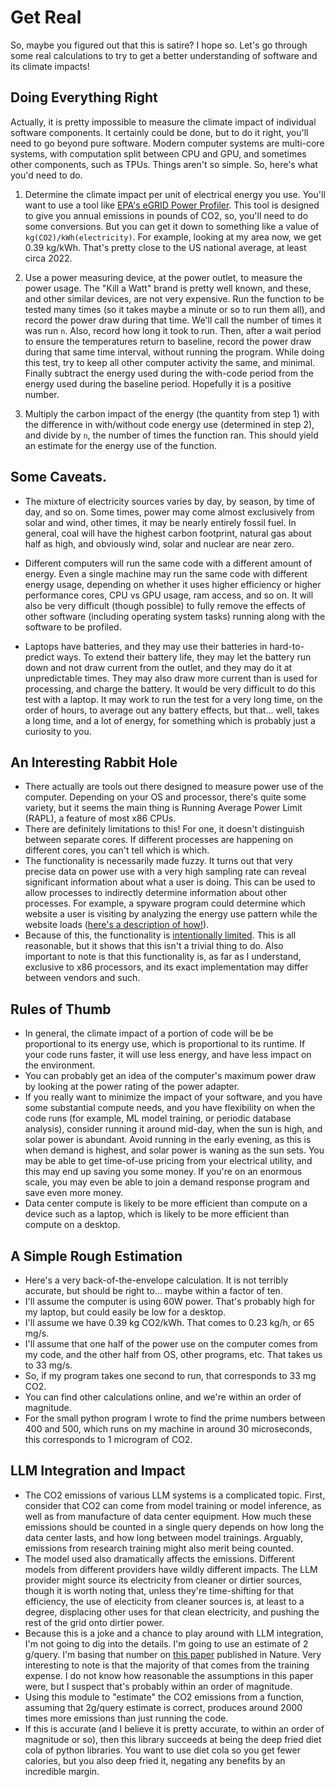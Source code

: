 # Get Real

So, maybe you figured out that this is satire?  I hope so.  Let's go through
some real calculations to try to get a better understanding of software and 
its climate impacts!

## Doing Everything Right

Actually, it is pretty impossible to measure the climate impact of individual 
software components.  It certainly could be done, but to do it right, you'll need
to go beyond pure software.  Modern computer systems are multi-core systems, with
computation split between CPU and GPU, and sometimes other components, such as TPUs.
Things aren't so simple.  So, here's what you'd need to do.

1. Determine the climate impact per unit of electrical energy you use.  You'll want to
   use a tool like [EPA's eGRID Power Profiler](https://www.epa.gov/egrid).  This tool
   is designed to give you annual emissions in pounds of CO2, so, you'll need to do
   some conversions.  But you can get it down to something like a value of 
   `kg(CO2)/kWh(electricity)`.  For example, looking at my area now, we get 0.39 kg/kWh.
   That's pretty close to the US national average, at least circa 2022.

2. Use a power measuring device, at the power outlet, to measure the power usage.  The
   "Kill a Watt" brand is pretty well known, and these, and other similar devices, are
   not very expensive.  Run the function to be tested many times (so it takes maybe a 
   minute or so to run them all), and record the power draw during that time.  We'll call
   the number of times it was run `n`.  Also,
   record how long it took to run.  Then, after a wait period to ensure the temperatures
   return to baseline, record the power draw during that same time interval, without
   running the program.  While doing this test, try to keep all other computer activity
   the same, and minimal.  Finally subtract the energy used during the with-code period
   from the energy used during the baseline period.  Hopefully it is a positive number.

3. Multiply the carbon impact of the energy (the quantity from step 1) with the difference in
   with/without code energy use (determined in step 2), and divide by `n`, the number of times
   the function ran.  This should yield an estimate for the energy use of the function.

## Some Caveats.

* The mixture of electricity sources varies by day, by season, by time of day, and so on.
  Some times, power may come almost exclusively from solar and wind, other times, it may be
  nearly entirely fossil fuel.  In general, coal will have the highest carbon footprint,
  natural gas about half as high, and obviously wind, solar and nuclear are near zero.

* Different computers will run the same code with a different amount of energy.  Even a
  single machine may run the same code with different energy usage, depending on whether
  it uses higher efficiency or higher performance cores, CPU vs GPU usage, ram access, 
  and so on.  It will also be very difficult (though possible) to fully remove the effects of
  other software (including operating system tasks) running along with the software to be
  profiled.

* Laptops have batteries, and they may use their batteries in hard-to-predict ways.  To
  extend their battery life, they may let the battery run down and not draw current from the
  outlet, and they may do it at unpredictable times.  They may also draw more current than is
  used for processing, and charge the battery.  It would be very difficult to do this test
  with a laptop.  It may work to run the test for a very long time, on the order of hours, to
  average out any battery effects, but that... well, takes a long time, and a lot of energy,
  for something which is probably just a curiosity to you.

## An Interesting Rabbit Hole

* There actually are tools out there designed to measure power use of the computer.  Depending on
  your OS and processor, there's quite some variety, but it seems the main thing is Running
  Average Power Limit (RAPL), a feature of most x86 CPUs.
* There are definitely limitations to this!  For one, it doesn't distinguish between separate cores.
  If different processes are happening on different cores, you can't tell which is which.
* The functionality is necessarily made fuzzy.  It turns out that very precise data on power use
  with a very high sampling rate can reveal significant information about what a user is doing.
  This can be used to allow processes to indirectly determine information about other processes.
  For example, a spyware program could determine which website a user is visiting by analyzing
  the energy use pattern while the website loads ([here's a description of how!](https://zhenkai-zhang.github.io/papers/rapl.pdf)).
* Because of this, the functionality is [intentionally limited](https://www.intel.com/content/www/us/en/developer/articles/technical/software-security-guidance/advisory-guidance/running-average-power-limit-energy-reporting.html).
  This is all reasonable, but it shows that this isn't a trivial thing to do.  Also important
  to note is that this functionality is, as far as I understand, exclusive to x86 processors,
  and its exact implementation may differ between vendors and such.

## Rules of Thumb

* In general, the climate impact of a portion of code will be be proportional to its energy
  use, which is proportional to its runtime.  If your code runs faster, it will use less energy,
  and have less impact on the environment.
* You can probably get an idea of the computer's maximum power draw by looking at the power rating
  of the power adapter.
* If you really want to minimize the impact of your software, and you have some substantial
  compute needs, and you have flexibility on when the code runs (for example, ML model training,
  or periodic database analysis), consider running it around mid-day, when the sun is high,
  and solar power is abundant.  Avoid running in the early evening, as this is when demand is
  highest, and solar power is waning as the sun sets.  You may be able to get time-of-use pricing
  from your electrical utility, and this may end up saving you some money.  If you're on an
  enormous scale, you may even be able to join a demand response program and save even more money.
* Data center compute is likely to be more efficient than compute on a device such as a laptop,
  which is likely to be more efficient than compute on a desktop.

## A Simple Rough Estimation

* Here's a very back-of-the-envelope calculation.  It is not terribly accurate, but should be
  right to... maybe within a factor of ten.
* I'll assume the computer is using 60W power.  That's probably high for my laptop, but could
  easily be low for a desktop.
* I'll assume we have 0.39 kg CO2/kWh.  That comes to 0.23 kg/h, or 65 mg/s.
* I'll assume that one half of the power use on the computer comes from my code, and the other
  half from OS, other programs, etc.  That takes us to 33 mg/s.
* So, if my program takes one second to run, that corresponds to 33 mg CO2.
* You can find other calculations online, and we're within an order of magnitude.
* For the small python program I wrote to find the prime numbers between 400 and 500, which runs
  on my machine in around 30 microseconds, this corresponds to 1 microgram of CO2.

## LLM Integration and Impact

* The CO2 emissions of various LLM systems is a complicated topic.  First, consider that CO2 can
  come from model training or model inference, as well as from manufacture of data center
  equipment.  How much these emissions should be counted in a single query depends on how
  long the data center lasts, and how long between model trainings.  Arguably, emissions from
  research training might also merit being counted.
* The model used also dramatically affects the emissions.  Different models from different providers
  have wildly different impacts.  The LLM provider might source its electricity from cleaner or
  dirtier sources, though it is worth noting that, unless they're time-shifting for that efficiency,
  the use of electicity from cleaner sources is, at least to a degree, displacing other uses for that
  clean electricity, and pushing the rest of the grid onto dirtier power.
* Because this is a joke and a chance to play around with LLM integration, I'm not going to dig into
  the details.  I'm going to use an estimate of 2 g/query.  I'm basing that number on 
  [this paper](https://www.nature.com/articles/s41598-024-54271-x) published in Nature.  Very interesting
  to note is that the majority of that comes from the training expense.  I do not know how 
  reasonable the assumptions in this paper were, but I suspect that's probably within an order of
  magnitude.
* Using this module to "estimate" the CO2 emissions from a function, assuming that 2g/query estimate
  is correct, produces around 2000 times more emissions than just running the code.
* If this is accurate (and I believe it is pretty accurate, to within an order of magnitude or so), then
  this library succeeds at being the deep fried diet cola of python libraries.  You want to use
  diet cola so you get fewer calories, but you also deep fried it, negating any benefits by an
  incredible margin.